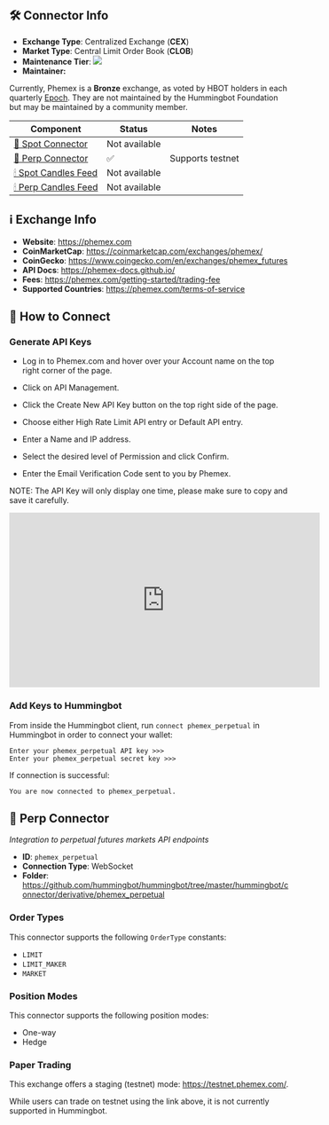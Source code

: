 ## 🛠 Connector Info

- **Exchange Type**: Centralized Exchange (**CEX**)
- **Market Type**: Central Limit Order Book (**CLOB**)
- **Maintenance Tier**: ![](https://img.shields.io/static/v1?label=Hummingbot&message=BRONZE&color=green)
- **Maintainer:** 

Currently, Phemex is a **Bronze** exchange, as voted by HBOT holders in each quarterly [Epoch](/governance/epochs). They are not maintained by the Hummingbot Foundation but may be maintained by a community member.

| Component | Status | Notes | 
| --------- | ------ | ----- |
| [🔀 Spot Connector](#spot-connector) | Not available |
| [🔀 Perp Connector](#perp-connector) | ✅ | Supports testnet
| [🕯 Spot Candles Feed](#spot-candles-feed) | Not available | 
| [🕯 Perp Candles Feed](#perp-candles-feed) | Not available | 

## ℹ️ Exchange Info

- **Website**: <https://phemex.com>
- **CoinMarketCap**: <https://coinmarketcap.com/exchanges/phemex/>
- **CoinGecko**: <https://www.coingecko.com/en/exchanges/phemex_futures>
- **API Docs**: <https://phemex-docs.github.io/>
- **Fees**: <https://phemex.com/getting-started/trading-fee>
- **Supported Countries**: <https://phemex.com/terms-of-service> 

## 🔑 How to Connect

### Generate API Keys

- Log in to Phemex.com and hover over your Account name on the top right corner of the page.

- Click on API Management.

- Click the Create New API Key button on the top right side of the page.

- Choose either High Rate Limit API entry or Default API entry.

- Enter a Name and IP address.

- Select the desired level of Permission and click Confirm.

- Enter the Email Verification Code sent to you by Phemex.

NOTE: The API Key will only display one time, please make sure to copy and save it carefully.

<iframe width="560" height="315" src="https://www.youtube.com/embed/6Mmm6kQ-Ifs" title="YouTube video player" frameborder="0" allow="accelerometer; autoplay; clipboard-write; encrypted-media; gyroscope; picture-in-picture; web-share" allowfullscreen></iframe>

### Add Keys to Hummingbot

From inside the Hummingbot client, run `connect phemex_perpetual` in Hummingbot in order to connect your wallet:

```
Enter your phemex_perpetual API key >>>
Enter your phemex_perpetual secret key >>>
```

If connection is successful:

```
You are now connected to phemex_perpetual.
```


## 🔀 Perp Connector
*Integration to perpetual futures markets API endpoints*

- **ID**: `phemex_perpetual`
- **Connection Type**: WebSocket
- **Folder**: https://github.com/hummingbot/hummingbot/tree/master/hummingbot/connector/derivative/phemex_perpetual

### Order Types

This connector supports the following `OrderType` constants:

- `LIMIT`
- `LIMIT_MAKER`
- `MARKET`

### Position Modes

This connector supports the following position modes:

- One-way
- Hedge

### Paper Trading

This exchange offers a staging (testnet) mode: https://testnet.phemex.com/. 

While users can trade on testnet using the link above, it is not currently supported in Hummingbot.